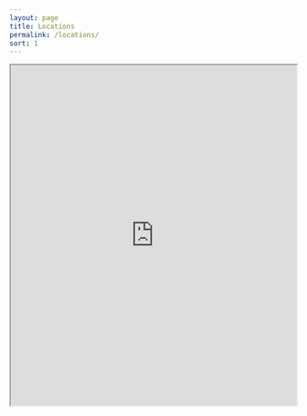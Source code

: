 ```yaml
---
layout: page
title: Locations
permalink: /locations/
sort: 1
---
```



<iframe src="https://www.google.com/maps/d/u/0/embed?mid=1VjLcXbc7I7cU1YNcwa9nGTR1UwLG1p4&ehbc=2E312F&noprof=1" width="100%" height="600"/>
